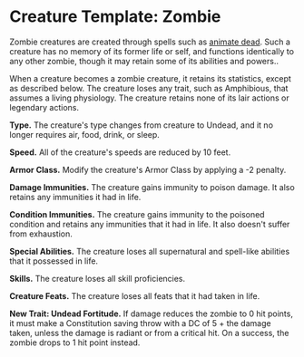 # Creature Template: Zombie
Zombie creatures are created through spells such as [animate dead](../Magic/Spells/animate-dead.md). Such a creature has no memory of its former life or self, and functions identically to any other zombie, though it may retain some of its abilities and powers..

When a creature becomes a zombie creature, it retains its statistics, except as described below. The creature loses any trait, such as Amphibious, that assumes a living physiology. The creature retains none of its lair actions or legendary actions.

**Type.** The creature's type changes from creature to Undead, and it no longer requires air, food, drink, or sleep.

**Speed.** All of the creature's speeds are reduced by 10 feet.

**Armor Class.** Modify the creature's Armor Class by applying a -2 penalty.

**Damage Immunities.** The creature gains immunity to poison damage. It also retains any immunities it had in life.

**Condition Immunities.** The creature gains immunity to the poisoned condition and retains any immunities that it had in life. It also doesn't suffer from exhaustion.

**Special Abilities.** The creature loses all supernatural and spell-like abilities that it possessed in life.

**Skills.** The creature loses all skill proficiencies.

**Creature Feats.** The creature loses all feats that it had taken in life.

**New Trait: Undead Fortitude.** If damage reduces the zombie to 0 hit points, it must make a Constitution saving throw with a DC of 5 + the damage taken, unless the damage is radiant or from a critical hit. On a success, the zombie drops to 1 hit point instead.
